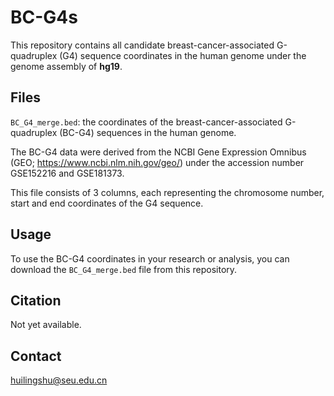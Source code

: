 # BC-G4s

This repository contains all candidate breast-cancer-associated G-quadruplex (G4) sequence coordinates in the human genome under the genome assembly of **hg19**.

## Files
`BC_G4_merge.bed`: the coordinates of the breast-cancer-associated G-quadruplex (BC-G4) sequences in the human genome.

The BC-G4 data were derived from the NCBI Gene Expression Omnibus (GEO; https://www.ncbi.nlm.nih.gov/geo/) under the accession number GSE152216 and GSE181373.

This file consists of 3 columns, each representing the chromosome number, start and end coordinates of the G4 sequence.

## Usage
To use the BC-G4 coordinates in your research or analysis, you can download the `BC_G4_merge.bed` file from this repository.

## Citation
Not yet available.

## Contact
huilingshu@seu.edu.cn
